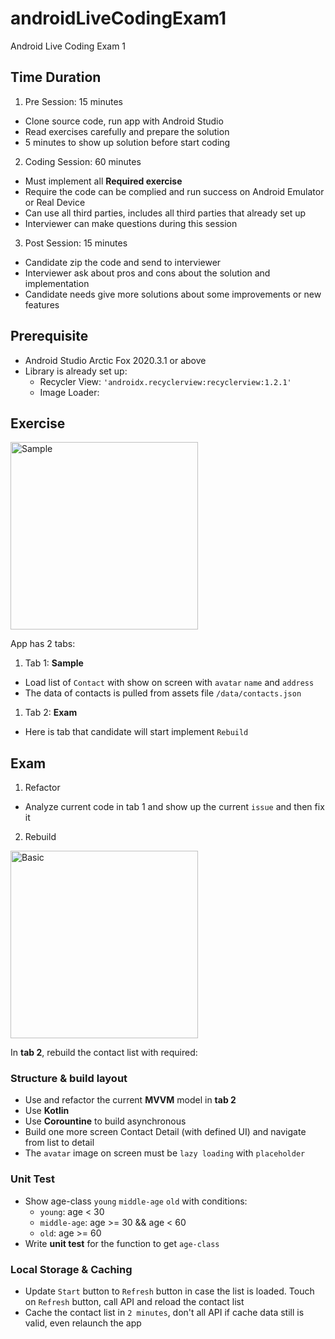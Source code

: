 # androidLiveCodingExam1
Android Live Coding Exam 1

## Time Duration

1. Pre Session: 15 minutes
- Clone source code, run app with Android Studio
- Read exercises carefully and prepare the solution
- 5 minutes to show up solution before start coding

2. Coding Session: 60 minutes

- Must implement all **Required exercise**
- Require the code can be complied and run success on Android Emulator or Real Device
- Can use all third parties, includes all third parties that already set up
- Interviewer can make questions during this session

3. Post Session: 15 minutes

- Candidate zip the code and send to interviewer
- Interviewer ask about pros and cons about the solution and implementation
- Candidate needs give more solutions about some improvements or new features 

## Prerequisite

- Android Studio Arctic Fox 2020.3.1 or above
- Library is already set up:
  + Recycler View: `'androidx.recyclerview:recyclerview:1.2.1'`
  + Image Loader: 

## Exercise

<img src="./sample.gif" width="300" alt="Sample" />

App has 2 tabs:
1. Tab 1: **Sample**
- Load list of `Contact` with show on screen with `avatar` `name` and `address`
- The data of contacts is pulled from assets file `/data/contacts.json`

1. Tab 2: **Exam**
- Here is tab that candidate will start implement `Rebuild`

## Exam

1. Refactor
- Analyze current code in tab 1 and show up the current `issue` and then fix it

2. Rebuild

<img src="./exam.gif" width="300" alt="Basic" />

In **tab 2**, rebuild the contact list with required:
### Structure & build layout
- Use and refactor the current **MVVM** model in **tab 2**
- Use **Kotlin**
- Use **Corountine** to build asynchronous 
- Build one more screen Contact Detail (with defined UI) and navigate from list to detail
- The `avatar` image on screen must be `lazy loading` with `placeholder`

### Unit Test
- Show age-class `young` `middle-age` `old` with conditions:
  + `young`: age < 30
  + `middle-age`: age >= 30 && age < 60
  + `old`: age >= 60
- Write **unit test** for the function to get `age-class` 

### Local Storage & Caching
- Update `Start` button to `Refresh` button in case the list is loaded. Touch on `Refresh` button, call API and reload the contact list
- Cache the contact list in `2 minutes`, don't all API if cache data still is valid, even relaunch the app